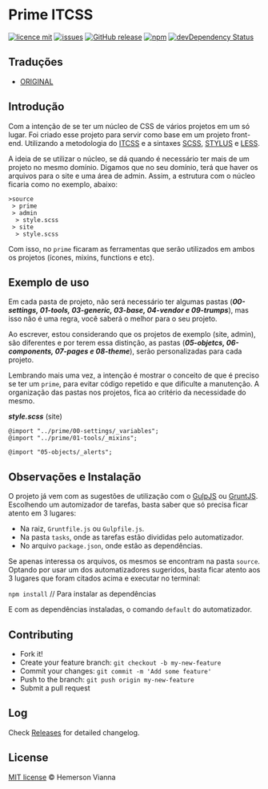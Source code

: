 # Prime ITCSS

[![licence mit](https://img.shields.io/badge/license-MIT-blue.svg?style=flat-square)](http://hemersonvianna.mit-license.org/)
[![issues](https://img.shields.io/github/issues/prime-solutions/prime-itcss.svg?style=flat-square)](https://github.com/prime-solutions/prime-itcss/issues)
[![GitHub release](https://img.shields.io/github/release/prime-solutions/prime-itcss.svg?style=flat-square)](https://github.com/prime-solutions/prime-itcss/releases)
[![npm](https://img.shields.io/npm/dt/prime-itcss.svg?style=flat-square)](https://www.npmjs.com/package/prime-itcss)
[![devDependency Status](https://img.shields.io/david/dev/prime-solutions/prime-itcss.svg?style=flat-square)](https://david-dm.org/prime-solutions/prime-itcss#info=devDependencies)


## Traduções

* [ORIGINAL](https://github.com/prime-solutions/prime-itcss/)

## Introdução

Com a intenção de se ter um núcleo de CSS de vários projetos em um só lugar. Foi criado esse projeto para servir como base em um projeto front-end. Utilizando a metodologia do [ITCSS](http://itcss.io/) e a sintaxes [SCSS](http://sass-lang.com/), [STYLUS](https://learnboost.github.io/stylus/) e [LESS](http://lesscss.org/).

A ideia de se utilizar o núcleo, se dá quando é necessário ter mais de um projeto no mesmo domínio. Digamos que no seu domínio, terá que haver os arquivos para o site e uma área de admin. Assim, a estrutura com o núcleo ficaria como no exemplo, abaixo:

```
>source
 > prime
 > admin
  > style.scss 
 > site
  > style.scss 
```

Com isso, no `prime` ficaram as ferramentas que serão utilizados em ambos os projetos (ícones, mixins, functions e etc). 

## Exemplo de uso

Em cada pasta de projeto, não será necessário ter algumas pastas (***00-settings, 01-tools, 03-generic, 03-base, 04-vendor e 09-trumps***), mas isso não é uma regra, você saberá o melhor para o seu projeto. 

Ao escrever, estou considerando que os projetos de exemplo (site, admin), são diferentes e por terem essa distinção, as pastas (***05-objetcs, 06-components, 07-pages e 08-theme***), serão personalizadas para cada projeto.

Lembrando mais uma vez, a intenção é mostrar o conceito de que é preciso se ter um `prime`, para evitar código repetido e que dificulte a manutenção. A organização das pastas nos projetos, fica ao critério da necessidade do mesmo.

***style.scss*** (site)

```
@import "../prime/00-settings/_variables";
@import "../prime/01-tools/_mixins";

@import "05-objects/_alerts";

```

## Observações e Instalação

O projeto já vem com as sugestões de utilização com o [GulpJS](http://gulpjs.com/) ou [GruntJS](http://gruntjs.com/). Escolhendo um automizador de tarefas, basta saber que só precisa ficar atento em 3 lugares:

- Na raiz, `Gruntfile.js` ou `Gulpfile.js`.
- Na pasta `tasks`, onde as tarefas estão divididas pelo automatizador.
- No arquivo `package.json`, onde estão as dependências.

Se apenas interessa os arquivos, os mesmos se encontram na pasta `source`. Optando por usar um dos automatizadores sugeridos, basta ficar atento aos 3 lugares que foram citados acima e executar no terminal:

`npm install` // Para instalar as dependências

E com as dependências instaladas, o comando `default` do automatizador.

## Contributing

- Fork it!
- Create your feature branch: `git checkout -b my-new-feature`
- Commit your changes: `git commit -m 'Add some feature'`
- Push to the branch: `git push origin my-new-feature`
- Submit a pull request

## Log

Check [Releases](https://github.com/prime-solutions/prime-itcss/releases) for detailed changelog.

## License

[MIT license](http://hemersonvianna.mit-license.org/) © Hemerson Vianna
